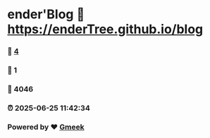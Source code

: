# ender'Blog :link: https://enderTree.github.io/blog 
### :page_facing_up: [4](https://enderTree.github.io/blog/tag.html) 
### :speech_balloon: 1 
### :hibiscus: 4046 
### :alarm_clock: 2025-06-25 11:42:34 
### Powered by :heart: [Gmeek](https://github.com/Meekdai/Gmeek)
